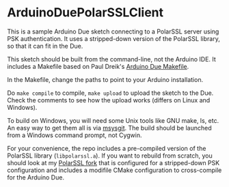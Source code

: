 ArduinoDuePolarSSLClient
========================

This is a sample Arduino Due sketch connecting to a PolarSSL server using PSK authentication. It uses a stripped-down version of the PolarSSL library, so that it can fit in the Due.

This sketch should be built from the command-line, not the Arduino IDE. It includes a Makefile based on Paul Dreik's [Arduino Due Makefile](https://github.com/pauldreik/arduino-due-makefile).

In the Makefile, change the paths to point to your Arduino installation.

Do `make compile` to compile, `make upload` to upload the sketch to the Due. Check the comments to see how the upload works (differs on Linux and Windows).

To build on Windows, you will need some Unix tools like GNU make, ls, etc. An easy way to get them all is via [msysgit](https://github.com/msysgit/msysgit). The build should be launched from a Windows command prompt, not Cygwin.

For your convenience, the repo includes a pre-compiled version of the PolarSSL library (`libpolarssl.a`). If you want to rebuild from scratch, you should look at my [PolarSSL fork](https://github.com/tomconte/polarssl) that is configured for a stripped-down PSK configuration and includes a modifile CMake configuration to cross-compile for the Arduino Due.
